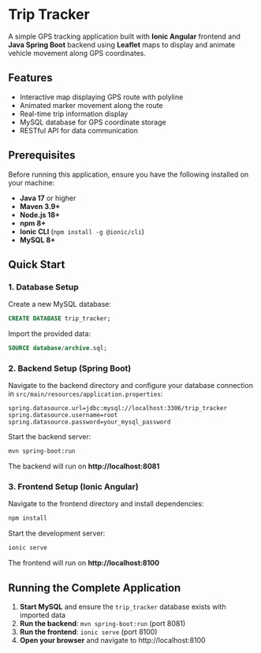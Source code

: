 # Trip Tracker

A simple GPS tracking application built with **Ionic Angular** frontend and **Java Spring Boot** backend using **Leaflet** maps to display and animate vehicle movement along GPS coordinates.

## Features

- Interactive map displaying GPS route with polyline
- Animated marker movement along the route
- Real-time trip information display
- MySQL database for GPS coordinate storage
- RESTful API for data communication

## Prerequisites

Before running this application, ensure you have the following installed on your machine:

- **Java 17** or higher
- **Maven 3.9+** 
- **Node.js 18+**
- **npm 8+**
- **Ionic CLI** (`npm install -g @ionic/cli`)
- **MySQL 8+**

## Quick Start

### 1. Database Setup

Create a new MySQL database:
```sql
CREATE DATABASE trip_tracker;
```

Import the provided data:
```sql
SOURCE database/archive.sql;
```

### 2. Backend Setup (Spring Boot)

Navigate to the backend directory and configure your database connection in `src/main/resources/application.properties`:

```properties
spring.datasource.url=jdbc:mysql://localhost:3306/trip_tracker
spring.datasource.username=root
spring.datasource.password=your_mysql_password
```

Start the backend server:
```bash
mvn spring-boot:run
```

The backend will run on **http://localhost:8081**

### 3. Frontend Setup (Ionic Angular)

Navigate to the frontend directory and install dependencies:
```bash
npm install
```

Start the development server:
```bash
ionic serve
```

The frontend will run on **http://localhost:8100**

## Running the Complete Application

1. **Start MySQL** and ensure the `trip_tracker` database exists with imported data
2. **Run the backend**: `mvn spring-boot:run` (port 8081)
3. **Run the frontend**: `ionic serve` (port 8100)
4. **Open your browser** and navigate to http://localhost:8100